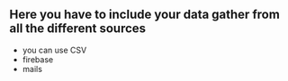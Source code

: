 ## Here you have to include your data gather from all the different sources
- you can use CSV
- firebase
- mails

